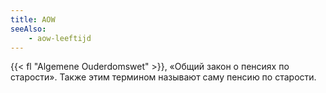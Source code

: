 ```yaml
---
title: AOW
seeAlso:
    - aow-leeftijd
---
```


{{< fl "Algemene Ouderdomswet" >}}, «Общий закон о пенсиях по старости». Также этим термином называют саму пенсию по старости.

<!--more-->